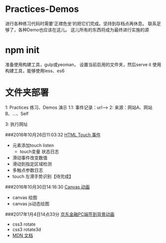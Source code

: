# Practices-Demos
进行各种练习代码时需要‘正襟危坐’的把它们完成。坚持到存档点再休息。
联系足够了，各种Demo也应该在这儿。
这儿所有的东西将成为最终进行实施的源

# npm init
准备使用构建工具，gulp或yeoman，
设置当前启用的文件夹，然后serve it
使用构建工具，能够使用less、es6

# 文件夹部署

1: Practices 练习、Demos 演示
1.1: 事件记录：url-->
2: 来源：网站A、网站B、...、Self

3: 执行网址

###2016年10月26日11:03:32         [HTML Touch 事件](/Exercises/js/touch/touch.html)
- 元素添加touch listen
    - touch变量 状态日志
- 滑动事件改变数值
- 滑动到指定区域检测
- 多触点参数日志
- touch 左滑手势识别【待完成】

###2016年10月30日14:16:30      [Canvas 动画](/Exercises/js/canvas-ani/canvas.html)
- canvas 绘图
- canvas js动态绘图

###2017年1月4日14点33分        [京东金融PC端签到背景动画](/Exercises/style/jd_jr_daily)
- css3 rotate
- css3 rotate3d
- [MDN 文档](https://developer.mozilla.org/zh-CN/docs/Web/CSS/transform-function/rotate3d)
